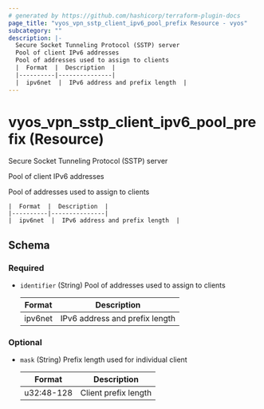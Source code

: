 ```yaml
---
# generated by https://github.com/hashicorp/terraform-plugin-docs
page_title: "vyos_vpn_sstp_client_ipv6_pool_prefix Resource - vyos"
subcategory: ""
description: |-
  Secure Socket Tunneling Protocol (SSTP) server
  Pool of client IPv6 addresses
  Pool of addresses used to assign to clients
  |  Format  |  Description  |
  |----------|---------------|
  |  ipv6net  |  IPv6 address and prefix length  |
---
```


# vyos_vpn_sstp_client_ipv6_pool_prefix (Resource)

Secure Socket Tunneling Protocol (SSTP) server

Pool of client IPv6 addresses

Pool of addresses used to assign to clients

    |  Format  |  Description  |
    |----------|---------------|
    |  ipv6net  |  IPv6 address and prefix length  |



<!-- schema generated by tfplugindocs -->
## Schema

### Required

- `identifier` (String) Pool of addresses used to assign to clients

    |  Format  |  Description  |
    |----------|---------------|
    |  ipv6net  |  IPv6 address and prefix length  |

### Optional

- `mask` (String) Prefix length used for individual client

    |  Format  |  Description  |
    |----------|---------------|
    |  u32:48-128  |  Client prefix length  |
